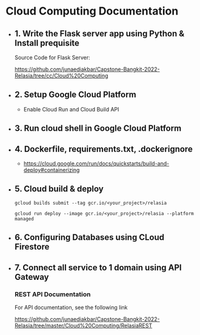 # Cloud Computing Documentation

- ## 1. Write the Flask server app using Python & Install prequisite

  Source Code for Flask Server:

  https://github.com/junaediakbar/Capstone-Bangkit-2022-Relasia/tree/cc/Cloud%20Computing

- ## 2. Setup Google Cloud Platform

  - Enable Cloud Run and Cloud Build API

- ## 3. Run cloud shell in Google Cloud Platform

- ## 4. Dockerfile, requirements.txt, .dockerignore

  - https://cloud.google.com/run/docs/quickstarts/build-and-deploy#containerizing

- ## 5. Cloud build & deploy

  ```
  gcloud builds submit --tag gcr.io/<your_project>/relasia
  ```

  ```
  gcloud run deploy --image gcr.io/<your_project>/relasia --platform managed
  ```

- ## 6. Configuring Databases using CLoud Firestore

- ## 7. Connect all service to 1 domain using API Gateway

  ### REST API Documentation

  For API documentation, see the following link

  https://github.com/junaediakbar/Capstone-Bangkit-2022-Relasia/tree/master/Cloud%20Computing/RelasiaREST
